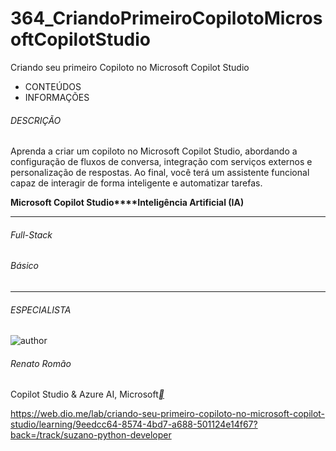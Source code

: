 # 364_CriandoPrimeiroCopilotoMicrosoftCopilotStudio
 Criando seu primeiro Copiloto no Microsoft Copilot Studio

- CONTEÚDOS
- INFORMAÇÕES

###### DESCRIÇÃO

Aprenda a criar um copiloto no Microsoft Copilot Studio, abordando a configuração de fluxos de conversa, integração com serviços externos e personalização de respostas. Ao final, você terá um assistente funcional capaz de interagir de forma inteligente e automatizar tarefas.

**Microsoft Copilot Studio****Inteligência Artificial (IA)**

------

###### Full-Stack

###### Básico

------

###### ESPECIALISTA

![author](https://hermes.dio.me/users/author/photos/82adbebf-094f-48a0-b8a2-fa524e38c193.jpg)

###### Renato Romão

Copilot Studio & Azure AI, Microsoft[**](https://www.linkedin.com/in/renatoromao/?locale=pt_BR)



https://web.dio.me/lab/criando-seu-primeiro-copiloto-no-microsoft-copilot-studio/learning/9eedcc64-8574-4bd7-a688-501124e14f67?back=/track/suzano-python-developer



